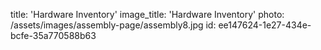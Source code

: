 title: 'Hardware Inventory'
image_title: 'Hardware Inventory'
photo: /assets/images/assembly-page/assembly8.jpg
id: ee147624-1e27-434e-bcfe-35a770588b63
